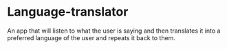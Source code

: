 # Language-translator

An app that will listen to what the user is saying and then translates it into a preferred language of the user and repeats it back to them.
